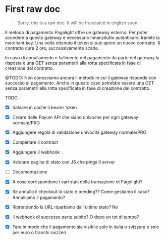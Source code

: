 # First raw doc

> Sorry, this is a raw doc. It will be translated in english soon.

Il metodo di pagamento Pagolight offre un gateway esterno. Per poter accedere a questo gateway è necessario innanzitutto autenticarsi
tramite la merchant key. Una volta ottenuto il token si può aprire un nuovo contratto. Il contratto dura 2 ore, successivamente scade.

In caso di annullamento e fallimento del pagamento da parte del gateway la risposta è una GET senza parametri alla rotta specificata in
fase di creazione del contratto.

@TODO: Non conosciamo ancora il metodo in cui il gateway risponde con successo al pagamento. Anche in questo caso
potrebbe essere una GET senza parametri alla rotta specificata in fase di creazione del contratto.


TODO
- [x] Salvare in cache il bearer token
- [x] Creare delle Payum API che siano univoche per ogni gateway normale/PRO
- [x] Aggiungere regola di validazione univocità gateway normale/PRO
- [x] Completare il contract
- [x] Aggiungere il webhook
- [x] Valutare pagina di stato con JS che pinga il server
- [ ] Documentazione
- [x] A cosa corrispondono i vari stati della transazione di Pagolight?
- [x] Se annullo il checkout lo stato è pending?? Come gestiamo il caso? Annulliamo il pagamento?
- [x] Riprendendo la URL ripartiamo dall'ultimo stato? No
- [x] Il webhook di successo parte subito? O dopo un tot di tempo?
- [x] Fare in modo che il pagamento sia visibile solo in italia o svizzera e solo per euro o franchi svizzeri

